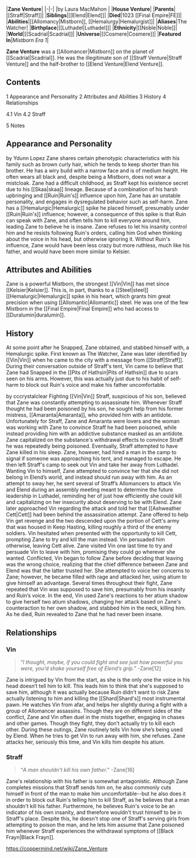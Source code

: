 |**Zane Venture**|
|-|-|
|by  Laura MacMahon |
|**House Venture**|
|**Parents**|[[Straff\|Straff]]|
|**Siblings**|[[Elend\|Elend]]|
|**Died**|1023 [[Final Empire\|FE]]|
|**Abilities**|[[Allomancy\|Mistborn]], [[Hemalurgy\|Hemalurgist]]|
|**Aliases**|The Watcher|
|**Birthplace**|[[Luthadel\|Luthadel]]|
|**Ethnicity**|[[Noble\|Noble]]|
|**World**|[[Scadrial\|Scadrial]]|
|**Universe**|[[Cosmere\|Cosmere]]|
|**Featured In**|*Mistborn Era 1*|

**Zane Venture** was a [[Allomancer\|Mistborn]] on the planet of [[Scadrial\|Scadrial]]. He was the illegitimate son of [[Straff Venture\|Straff Venture]] and the half-brother to [[Elend Venture\|Elend Venture]].

## Contents

1 Appearance and Personality
2 Attributes and Abilities
3 History
4 Relationships

4.1 Vin
4.2 Straff


5 Notes


## Appearance and Personality
 by  Ydunn Lopez 
Zane shares certain phenotypic characteristics with his family such as brown curly hair, which he tends to keep shorter than his brother. He has a wiry build with a narrow face and is of medium height. He often wears all black and, despite being a Mistborn, does not wear a mistcloak. Zane had a difficult childhood, as Straff kept his existence secret due to his [[Skaa\|skaa]] lineage. Because of a combination of his harsh upbringing and [[Ruin\|Ruin's]] influence upon him, Zane has an unstable personality, and engages in dysregulated behavior such as self-harm.
Zane has a [[Hemalurgic\|Hemalurgic]] spike he placed himself, presumably under [[Ruin\|Ruin's]] influence; however, a consequence of this spike is that Ruin can speak with Zane, and often tells him to kill everyone around him, leading Zane to believe he is insane. Zane refuses to let his insanity control him and he resists following Ruin's orders, calling him God when thinking about the voice in his head, but otherwise ignoring it.
Without Ruin's influence, Zane would have been less crazy but more ruthless, much like his father, and would have been more similar to Kelsier.

## Attributes and Abilities
Zane is a powerful Mistborn, the strongest [[Vin\|Vin]] has met since [[Kelsier\|Kelsier]]. This is, in part, thanks to a [[Steel\|steel]] [[Hemalurgic\|Hemalurgic]] spike in his heart, which grants him great precision when using [[Allomantic\|Allomantic]] steel. He was one of the few Mistborn in the [[Final Empire\|Final Empire]] who had access to [[Duralumin\|duralumin]].

## History
At some point after he Snapped, Zane obtained, and stabbed himself with, a Hemalurgic spike.
First known as The Watcher, Zane was later identified by [[Vin\|Vin]] when he came to the city with a message from [[Straff\|Straff]].
During their conversation outside of Straff's tent, Vin came to believe that Zane had Snapped in the [[Pits of Hathsin\|Pits of Hathsin]] due to scars seen on his arms. However, this was actually just due to his habit of self-harm to block out Ruin's voice and make his father uncomfortable.

 by cccrystalclear Fighting [[Vin\|Vin]]
Straff, suspicious of his son, believed that Zane was constantly attempting to assassinate him. Whenever Straff thought he had been poisoned by his son, he sought help from his former mistress, [[Amaranta\|Amaranta]], who provided him with an antidote. Unfortunately for Straff, Zane and Amaranta were lovers and the woman was working with Zane to convince Straff he had been poisoned, while instead providing him with an addictive substance masked as an antidote. Zane capitalized on the substance's withdrawal effects to convince Straff he was repeatedly being poisoned. Eventually, Straff attempted to have Zane killed in his sleep. Zane, however, had hired a man in the camp to signal if someone was approaching his tent, and managed to escape. He then left Straff's camp to seek out Vin and take her away from Luthadel.
Wanting Vin to himself, Zane attempted to convince her that she did not belong in Elend’s world, and instead should run away with him. As an attempt to sway her, he sent several of Straff’s Allomancers to attack Vin and Elend during an assembly meeting meant to determine the future leadership in Luthadel, reminding her of just how efficiently she could kill and capitalizing on her insecurity about deserving to be with Elend. Zane later approached Vin regarding the attack and told her that [[Ashweather Cett\|Cett]] had been behind the assassination attempt. Zane offered to help Vin get revenge and the two descended upon the portion of Cett's army that was housed in Keep Hasting, killing roughly a third of the enemy soldiers. Vin hesitated when presented with the opportunity to kill Cett, prompting Zane to try and kill the man instead. Vin persuaded him otherwise, leaving Cett alive.
Zane visited Vin one last time to try and persuade Vin to leave with him, promising they could go wherever she wanted. Conflicted, Vin began to follow Zane before deciding that leaving was the wrong choice, realizing that the chief difference between Zane and Elend was that the latter trusted her. She attempted to voice her concerns to Zane; however, he became filled with rage and attacked her, using atium to give himself an advantage. Several times throughout their fight, Zane repeated that Vin was supposed to save him, presumably from his insanity and Ruin’s voice. In the end, Vin used Zane's reactions to her atium shadow to give herself two atium shadows, changing her attack based on Zane's counteraction to her own shadow, and stabbed him in the neck, killing him. As he died, Ruin revealed to Zane that he had never been insane.

## Relationships
### Vin
>“*I thought, maybe, if you could fight and see just how powerful you were, you’d shake yourself free of Elend’s grip.*”
\-Zane[12]


Zane is intrigued by Vin from the start, as she is the only one the voice in his head doesn’t tell him to kill. This leads him to think that she's supposed to save him, although it was actually because Ruin didn't want to risk Zane actually listening to him and killing the [[Shard\|Shard's]] most instrumental pawn. He watches Vin from afar, and helps her slightly during a fight with a group of Allomancer assassins. Though they are on different sides of the conflict, Zane and Vin often duel in the mists together, engaging in chases and other games. Though they fight, they don’t actually try to kill each other. During these outings, Zane routinely tells Vin how she’s being used by Elend. When he tries to get Vin to run away with him, she refuses. Zane attacks her, seriously this time, and Vin kills him despite his atium.

### Straff
>“*A man shouldn't kill his own father.*”
\-Zane[16]


Zane's relationship with his father is somewhat antagonistic. Although Zane completes missions that Straff sends him on, he also commonly cuts himself in front of the man to make him uncomfortable--but he also does it in order to block out Ruin's telling him to kill Straff, as he believes that a man shouldn't kill his father. Furthermore, he believes Ruin's voice to be an indicator of his own insanity, and therefore wouldn't trust himself to be in Straff's place. Despite this, he doesn't stop one of Straff's serving girls from attempting to poison the man, and he lets him assume that Zane poisoned him whenever Straff experiences the withdrawal symptoms of [[Black Frayn\|Black Frayn]].



https://coppermind.net/wiki/Zane_Venture
